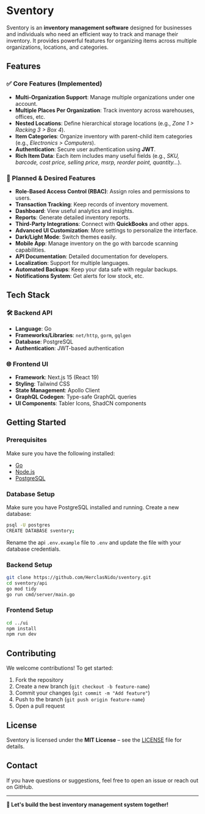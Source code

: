# Sventory

Sventory is an **inventory management software** designed for businesses and individuals who need an efficient way to track and manage their inventory. It provides powerful features for organizing items across multiple organizations, locations, and categories.

## Features

### ✅ Core Features (Implemented)

- **Multi-Organization Support**: Manage multiple organizations under one account.
- **Multiple Places Per Organization**: Track inventory across warehouses, offices, etc.
- **Nested Locations**: Define hierarchical storage locations (e.g., *Zone 1 > Racking 3 > Box 4*).
- **Item Categories**: Organize inventory with parent-child item categories (e.g., *Electronics > Computers*).
- **Authentication**: Secure user authentication using **JWT**.
- **Rich Item Data**: Each item includes many useful fields (e.g., *SKU, barcode, cost price, selling price, msrp, reorder point, quantity...*).

### 🚀 Planned & Desired Features

- **Role-Based Access Control (RBAC)**: Assign roles and permissions to users.
- **Transaction Tracking**: Keep records of inventory movement.
- **Dashboard**: View useful analytics and insights.
- **Reports**: Generate detailed inventory reports.
- **Third-Party Integrations**: Connect with **QuickBooks** and other apps.
- **Advanced UI Customization**: More settings to personalize the interface.
- **Dark/Light Mode**: Switch themes easily.
- **Mobile App**: Manage inventory on the go with barcode scanning capabilities.
- **API Documentation**: Detailed documentation for developers.
- **Localization**: Support for multiple languages.
- **Automated Backups**: Keep your data safe with regular backups.
- **Notifications System**: Get alerts for low stock, etc.

## Tech Stack

### 🛠 Backend API

- **Language**: Go
- **Frameworks/Libraries**: `net/http`, `gorm`, `gqlgen`
- **Database**: PostgreSQL
- **Authentication**: JWT-based authentication

### 🌐 Frontend UI

- **Framework**: Next.js 15 (React 19)
- **Styling**: Tailwind CSS
- **State Management**: Apollo Client
- **GraphQL Codegen**: Type-safe GraphQL queries
- **UI Components**: Tabler Icons, ShadCN components

## Getting Started

### Prerequisites

Make sure you have the following installed:

- [Go](https://golang.org/dl/)
- [Node.js](https://nodejs.org/en/download/)
- [PostgreSQL](https://www.postgresql.org/download/)

### Database Setup
Make sure you have PostgreSQL installed and running.
Create a new database:
```sh
psql -U postgres
CREATE DATABASE sventory;
```
Rename the api `.env.example` file to `.env` and update the file with your database credentials.

### Backend Setup

```sh
git clone https://github.com/HerclasNido/sventory.git
cd sventory/api
go mod tidy
go run cmd/server/main.go
```

### Frontend Setup

```sh
cd ../ui
npm install
npm run dev
```

## Contributing

We welcome contributions! To get started:

1. Fork the repository
2. Create a new branch (`git checkout -b feature-name`)
3. Commit your changes (`git commit -m "Add feature"`)
4. Push to the branch (`git push origin feature-name`)
5. Open a pull request

## License

Sventory is licensed under the **MIT License** – see the [LICENSE](LICENSE) file for details.

## Contact

If you have questions or suggestions, feel free to open an issue or reach out on GitHub.

---

**🚀 Let's build the best inventory management system together!**
